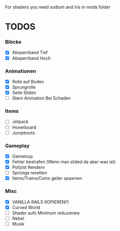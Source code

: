For shaders you need sodium and iris in mods folder

# TODOS

### Blöcke
- [x] Absperrband Tief
- [x] Absperrband Hoch

### Animationen
- [x] Rolle auf Boden
- [x] Sprungrolle
- [x] Seite Sliden
- [ ] Stern Animation Bei Schaden

### Items
- [ ] Jetpack
- [ ] Hoverboard
- [ ] Jumpboots

### Gameplay
- [x] Gameloop
- [x] Fehler bestrafen (Wenn man slided da aber was ist)
- [x] Polizist Rendern
- [ ] Sprünge resetten
- [x] Items/Trains/Coins geiler spawnen

### Misc
- [X] VANILLA RAILS KOPIEREN!!!
- [X] Curved World
- [ ] Shader aufs Minimum reduzierew 
- [ ] Nebel
- [ ] Musik
